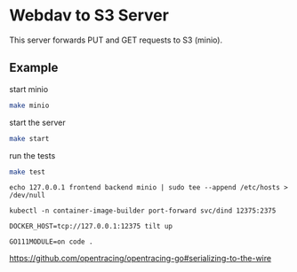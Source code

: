 # Webdav to S3 Server

This server forwards PUT and GET requests to S3 (minio).

## Example

start minio

``` bash
make minio
```

start the server

``` bash
make start
```

run the tests

``` bash
make test
```

`echo 127.0.0.1 frontend backend minio | sudo tee --append /etc/hosts > /dev/null`

`kubectl -n container-image-builder port-forward svc/dind 12375:2375`

`DOCKER_HOST=tcp://127.0.0.1:12375 tilt up`

`GO111MODULE=on code .`

https://github.com/opentracing/opentracing-go#serializing-to-the-wire
